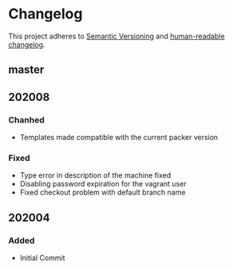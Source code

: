 # Changelog

This project adheres to [Semantic Versioning](https://semver.org/spec/v2.0.0.html)
and [human-readable changelog](https://keepachangelog.com/en/1.0.0/).

## master

## 202008

### Chanhed

- Templates made compatible with the current packer version

### Fixed

- Type error in description of the machine fixed
- Disabling password expiration for the vagrant user
- Fixed checkout problem with default branch name

## 202004

### Added

- Initial Commit
